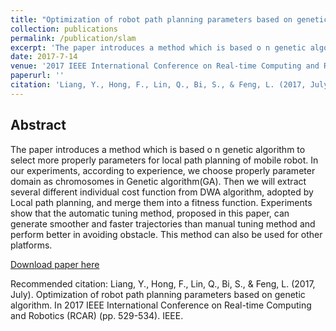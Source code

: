 ```yaml
---
title: "Optimization of robot path planning parameters based on genetic algorithm"
collection: publications
permalink: /publication/slam
excerpt: 'The paper introduces a method which is based o n genetic algorithm to select more properly parameters for local path planning of mobile robot.'
date: 2017-7-14
venue: '2017 IEEE International Conference on Real-time Computing and Robotics'
paperurl: ''
citation: 'Liang, Y., Hong, F., Lin, Q., Bi, S., & Feng, L. (2017, July). Optimization of robot path planning parameters based on genetic algorithm. In 2017 IEEE International Conference on Real-time Computing and Robotics (RCAR) (pp. 529-534). IEEE.'
---
```


## Abstract

The paper introduces a method which is based o n genetic algorithm to select more properly parameters for local path planning of mobile robot. In our experiments, according to experience, we choose properly parameter domain as chromosomes in Genetic algorithm(GA). Then we will extract several different individual cost function from DWA algorithm, adopted by Local path planning, and merge them into a fitness function. Experiments show that the automatic tuning method, proposed in this paper, can generate smoother and faster trajectories than manual tuning method and perform better in avoiding obstacle. This method can also be used for other platforms.

[Download paper here](https://ieeexplore.ieee.org/stamp/stamp.jsp?tp=&arnumber=8311917)

Recommended citation: Liang, Y., Hong, F., Lin, Q., Bi, S., & Feng, L. (2017, July). Optimization of robot path planning parameters based on genetic algorithm. In 2017 IEEE International Conference on Real-time Computing and Robotics (RCAR) (pp. 529-534). IEEE.